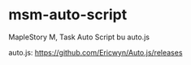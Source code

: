 # msm-auto-script
MapleStory M, Task Auto Script bu auto.js

auto.js: https://github.com/Ericwyn/Auto.js/releases
